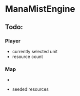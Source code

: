 # ManaMistEngine

## Todo:

### Player
- currently selected unit
- resource count

### Map
* 
- seeded resources
